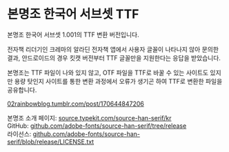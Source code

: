 # 본명조 한국어 서브셋 TTF

본명조 한국어 서브셋 1.001의  TTF 변환 버전입니다. 

전자책 리더기인 크레마의 알라딘 전자책 앱에서 사용자 글꼴이 나타나지 않아 문의한 결과, 안드로이드의 경우  킷캣 버전부터 TTF 글꼴만을 지원한다는 응답을 받았습니다. 

본명조는 TTF 파일이 나와 있지 않고, OTF 파일을 TTF로 바꿀 수 있는 사이트도 있지만 용량 탓인지 사이트를 통한 변환 과정에서 오류가 생기곤 하여 TTF로 변환한 파일을 공유합니다. 

[02rainbowblog.tumblr.com/post/170644847206](https://02rainbowblog.tumblr.com/post/170644847206)

본명조 소개 페이지: [source.typekit.com/source-han-serif/kr](https://source.typekit.com/source-han-serif/kr/)  
GitHub: [github.com/adobe-fonts/source-han-serif/tree/release](https://github.com/adobe-fonts/source-han-serif/tree/release)  
라이선스: [github.com/adobe-fonts/source-han-serif/blob/release/LICENSE.txt](https://github.com/adobe-fonts/source-han-serif/blob/release/LICENSE.txt)
